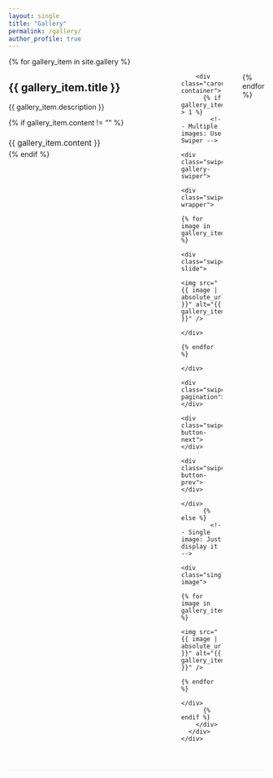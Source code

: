 ```yaml
---
layout: single
title: "Gallery"
permalink: /gallery/
author_profile: true
---
```


<!-- Swiper CSS -->
<link rel="stylesheet" href="https://cdn.jsdelivr.net/npm/swiper@11/swiper-bundle.min.css" />

<div class="photo-gallery">
  {% for gallery_item in site.gallery %}
    <div class="gallery-section {% cycle 'left', 'right' %}">
      <div class="gallery-content">
        <div class="gallery-info">
          <h2>{{ gallery_item.title }}</h2>
          <p>{{ gallery_item.description }}</p>
          {% if gallery_item.content != "" %}
            <div class="gallery-text">
              {{ gallery_item.content }}
            </div>
          {% endif %}
        </div>
        
        <div class="carousel-container">
          {% if gallery_item.images.size > 1 %}
            <!-- Multiple images: Use Swiper -->
            <div class="swiper gallery-swiper">
              <div class="swiper-wrapper">
                {% for image in gallery_item.images %}
                  <div class="swiper-slide">
                    <img src="{{ image | absolute_url }}" alt="{{ gallery_item.title }}" />
                  </div>
                {% endfor %}
              </div>
              <div class="swiper-pagination"></div>
              <div class="swiper-button-next"></div>
              <div class="swiper-button-prev"></div>
            </div>
          {% else %}
            <!-- Single image: Just display it -->
            <div class="single-image">
              {% for image in gallery_item.images %}
                <img src="{{ image | absolute_url }}" alt="{{ gallery_item.title }}" />
              {% endfor %}
            </div>
          {% endif %}
        </div>
      </div>
    </div>
  {% endfor %}
</div>

<style>
.carousel-container {
  flex: 1;
  max-width: 500px;
  position: relative;
}

.gallery-swiper {
  width: 100%;
  height: 300px;
  border-radius: 10px;
  box-shadow: 0 4px 8px rgba(0,0,0,0.1);
  overflow: hidden;
  background: #fff;
}

.swiper-slide {
  display: flex;
  align-items: center;
  justify-content: center;
  background: #f8f8f8;
}

.swiper-slide img {
  width: 100%;
  height: 100%;
  object-fit: cover;
}

/* Single image styling */
.single-image {
  background: #fff;
  border-radius: 10px;
  box-shadow: 0 4px 8px rgba(0,0,0,0.1);
  display: flex;
  align-items: center;
  justify-content: center;
  overflow: hidden;
}

.single-image img {
  width: 100%;
  height: 300px;
  object-fit: cover;
}

.gallery-section {
  margin-bottom: 60px;
  border-bottom: 1px solid #eee;
  padding-bottom: 40px;
}

.gallery-content {
  display: flex;
  align-items: flex-start;
  gap: 40px;
}

.gallery-info {
  flex: 1;
  min-width: 300px;
}

.gallery-section.left .gallery-content {
  flex-direction: row;
}

.gallery-section.right .gallery-content {
  flex-direction: row-reverse;
}

.gallery-text {
  margin-top: 20px;
  font-size: 1.1em;
  line-height: 1.6;
}

/* Swiper custom styling */
.swiper-pagination {
  bottom: 10px !important;
}

.swiper-pagination-bullet {
  background: rgba(255, 255, 255, 0.8);
  width: 12px;
  height: 12px;
  margin: 0 5px !important;
  opacity: 0.8;
}

.swiper-pagination-bullet-active {
  background: #fff;
  opacity: 1;
}

.swiper-button-next,
.swiper-button-prev {
  background: rgba(0, 0, 0, 0.5);
  width: 40px !important;
  height: 40px !important;
  border-radius: 50%;
  color: white !important;
  margin-top: -20px !important;
}

.swiper-button-next:hover,
.swiper-button-prev:hover {
  background: rgba(0, 0, 0, 0.8);
}

.swiper-button-next::after,
.swiper-button-prev::after {
  font-size: 16px !important;
  font-weight: bold;
}

.swiper-button-next {
  right: 10px !important;
}

.swiper-button-prev {
  left: 10px !important;
}

/* Responsive design */
@media (max-width: 768px) {
  .gallery-content {
    flex-direction: column !important;
  }
  
  .gallery-info {
    min-width: auto;
  }
  
  .carousel-container {
    max-width: 100%; /* Allow full width on mobile */
    width: 100%; /* Ensure it takes full width */
  }
  
  .gallery-swiper {
    height: 250px;
  }
  
  .single-image img {
    height: 250px;
    width: 100%; /* Ensure full width */
  }
  
  .swiper-button-next,
  .swiper-button-prev {
    width: 35px !important;
    height: 35px !important;
    margin-top: -17.5px !important;
  }
  
  .swiper-button-next::after,
  .swiper-button-prev::after {
    font-size: 14px !important;
  }
  
  .swiper-pagination-bullet {
    width: 14px;
    height: 14px;
    margin: 0 8px !important;
  }
}

@media (max-width: 480px) {
  .gallery-swiper {
    height: 200px;
  }
  
  .single-image {
    width: 100%; /* Ensure single image container is full width */
  }
  
  .single-image img {
    height: 200px;
    width: 100%; /* Ensure full width on small mobile */
  }
  
  .gallery-content {
    gap: 20px;
  }
  
  .gallery-section {
    margin-bottom: 40px;
  }
  
  .swiper-button-next,
  .swiper-button-prev {
    width: 30px !important;
    height: 30px !important;
    margin-top: -15px !important;
  }
  
  .swiper-button-next::after,
  .swiper-button-prev::after {
    font-size: 12px !important;
  }
}
</style>

<!-- Swiper JS -->
<script src="https://cdn.jsdelivr.net/npm/swiper@11/swiper-bundle.min.js"></script>

<script>
document.addEventListener('DOMContentLoaded', function() {
  // Initialize all Swiper instances
  const swipers = document.querySelectorAll('.gallery-swiper');
  
  swipers.forEach(function(swiperEl) {
    const swiper = new Swiper(swiperEl, {
      slidesPerView: 1,
      spaceBetween: 0,
      loop: true,
      autoplay: false, // Disabled by default
      speed: 400,
      
      // Pagination
      pagination: {
        el: swiperEl.querySelector('.swiper-pagination'),
        clickable: true,
      },
      
      // Navigation arrows
      navigation: {
        nextEl: swiperEl.querySelector('.swiper-button-next'),
        prevEl: swiperEl.querySelector('.swiper-button-prev'),
      },
      
      // Touch settings for better mobile experience
      touchRatio: 1,
      touchAngle: 45,
      simulateTouch: true,
      
      // Responsive breakpoints (optional - Swiper handles most automatically)
      breakpoints: {
        320: {
          slidesPerView: 1,
        },
        768: {
          slidesPerView: 1,
        },
        1024: {
          slidesPerView: 1,
        },
      }
    });
    
    // Add hover autoplay for non-touch devices only
    if (!('ontouchstart' in window)) {
      swiperEl.addEventListener('mouseenter', function() {
        swiper.autoplay.start();
        swiper.params.autoplay.delay = 2000;
      });
      
      swiperEl.addEventListener('mouseleave', function() {
        swiper.autoplay.stop();
      });
    }
  });
});
</script>